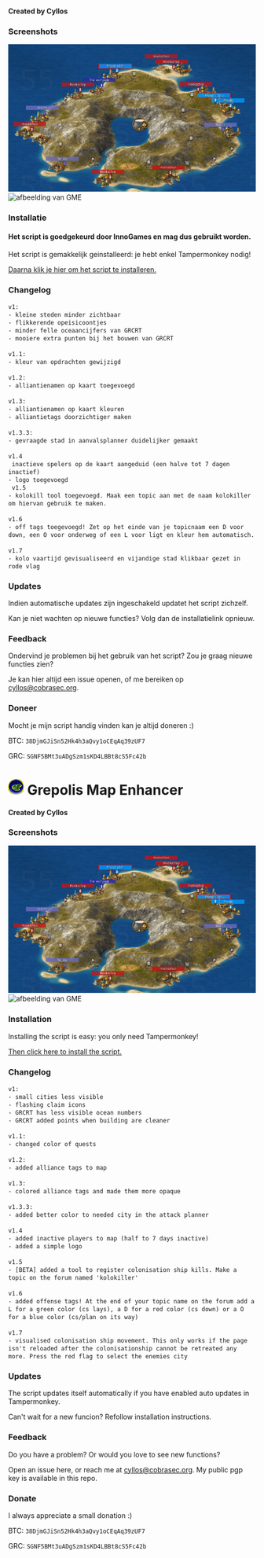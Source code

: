 #### Created by Cyllos
 
### Screenshots
![afbeelding van GME](https://github.com/Cyllos42/GME/raw/master/sources/afbeelding.png)
![afbeelding van GME](https://cdn.discordapp.com/attachments/357957331113345026/383591149622788097/a9c5b55a-1e19-4bc4-a2a3-9a07f339369d.png)

### Installatie
#### Het script is goedgekeurd door InnoGames en mag dus gebruikt worden.

Het script is gemakkelijk geinstalleerd: je hebt enkel Tampermonkey nodig!

[Daarna klik je hier om het script te installeren.](https://github.com/Cyllos42/GME/raw/master/GrepolisMapEnhancer.user.js)

 
### Changelog
```
v1:
- kleine steden minder zichtbaar
- flikkerende opeisicoontjes
- minder felle oceaancijfers van GRCRT
- mooiere extra punten bij het bouwen van GRCRT

v1.1:
- kleur van opdrachten gewijzigd

v1.2:
- alliantienamen op kaart toegevoegd

v1.3:
- alliantienamen op kaart kleuren
- alliantietags doorzichtiger maken

v1.3.3:
- gevraagde stad in aanvalsplanner duidelijker gemaakt

v1.4
 inactieve spelers op de kaart aangeduid (een halve tot 7 dagen inactief)
- logo toegevoegd
 v1.5
- kolokill tool toegevoegd. Maak een topic aan met de naam kolokiller om hiervan gebruik te maken.

v1.6
- off tags toegevoegd! Zet op het einde van je topicnaam een D voor down, een O voor onderweg of een L voor ligt en kleur hem automatisch.

v1.7
- kolo vaartijd gevisualiseerd en vijandige stad klikbaar gezet in rode vlag
```
### Updates

Indien automatische updates zijn ingeschakeld updatet het script zichzelf.

Kan je niet wachten op nieuwe functies? Volg dan de installatielink opnieuw.

### Feedback

Ondervind je problemen bij het gebruik van het script? Zou je graag nieuwe functies zien?

Je kan hier altijd een issue openen, of me bereiken op [cyllos@cobrasec.org](mailto:cyllos@cobrasec.org).

### Doneer

Mocht je mijn script handig vinden kan je altijd doneren :)

BTC: `38DjmGJiSn52Hk4h3aQvy1oCEqAq39zUF7`
 
GRC: `SGNF5BMt3uADgSzm1sKD4LBBt8cS5Fc42b`

# ![logo](https://github.com/Cyllos42/GME/raw/master/sources/logo.png) Grepolis Map Enhancer

#### Created by Cyllos

### Screenshots
![afbeelding van GME](https://github.com/Cyllos42/GME/raw/master/sources/afbeelding.png)
![afbeelding van GME](https://cdn.discordapp.com/attachments/357957331113345026/383591149622788097/a9c5b55a-1e19-4bc4-a2a3-9a07f339369d.png)

### Installation

Installing the script is easy: you only need Tampermonkey!

[Then click here to install the script.](https://github.com/Cyllos42/GME/raw/master/GrepolisMapEnhancer.user.js)


### Changelog
```
v1:
- small cities less visible
- flashing claim icons
- GRCRT has less visible ocean numbers
- GRCRT added points when building are cleaner

v1.1:
- changed color of quests

v1.2:
- added alliance tags to map

v1.3:
- colored alliance tags and made them more opaque

v1.3.3:
- added better color to needed city in the attack planner

v1.4
- added inactive players to map (half to 7 days inactive)
- added a simple logo

v1.5
- [BETA] added a tool to register colonisation ship kills. Make a topic on the forum named 'kolokiller'

v1.6
- added offense tags! At the end of your topic name on the forum add a L for a green color (cs lays), a D for a red color (cs down) or a O for a blue color (cs/plan on its way)

v1.7
- visualised colonisation ship movement. This only works if the page isn't reloaded after the colonisationship cannot be retreated any more. Press the red flag to select the enemies city
```
### Updates

The script updates itself automatically if you have enabled auto updates in Tampermonkey.

Can't wait for a new funcion? Refollow installation instructions.

### Feedback

Do you have a problem? Or would you love to see new functions?

Open an issue here, or reach me at [cyllos@cobrasec.org](mailto:cyllos@cobrasec.org).
My public pgp key is available in this repo.

### Donate

I always appreciate a small donation :)

BTC: `38DjmGJiSn52Hk4h3aQvy1oCEqAq39zUF7`

GRC: `SGNF5BMt3uADgSzm1sKD4LBBt8cS5Fc42b`
